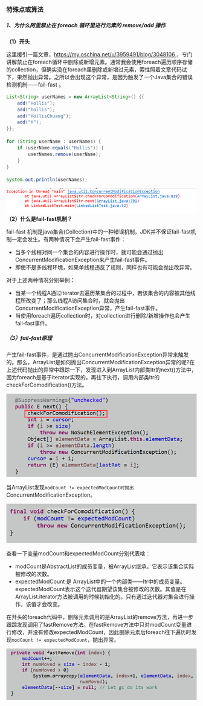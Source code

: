 ### 特殊点或算法

##### 1、为什么阿里禁止在 foreach 循环里进行元素的 remove/add 操作

**（1）开头**

这里援引一篇文章，[https://my.oschina.net/u/3959491/blog/3048106 ](https://my.oschina.net/u/3959491/blog/3048106)，专门讲解禁止在foreach循环中删除或新增元素。通常我会使用foreach遍历顺序存储的collection，但确实没在foreach里删除或新增过元素，索性照着文章代码试下，果然抛出异常。之所以会出现这个异常，是因为触发了一个Java集合的错误检测机制——fail-fast 。

```java
List<String> userNames = new ArrayList<String>() {{
    add("Hollis");
    add("hollis");
    add("HollisChuang");
    add("H");
}};

for (String userName : userNames) {
    if (userName.equals("Hollis")) {
        userNames.remove(userName);
    }
}

System.out.println(userNames);
```

![](/assets/foreach删除元素报错.png)**（2）什么是fail-fast机制？**

fail-fast 机制是java集合\(Collection\)中的一种错误机制，JDK并不保证fail-fast机制一定会发生。有两种情况下会产生fail-fast事件：

* 当多个线程对同一个集合的内容进行操作时，就可能会通过抛出ConcurrentModificationException来产生fail-fast事件。
* 即使不是多线程环境，如果单线程违反了规则，同样也有可能会抛出改异常。

对于上述两种情况分别举例：

* 当某一个线程A通过iterator去遍历某集合的过程中，若该集合的内容被其他线程所改变了；那么线程A访问集合时，就会抛出ConcurrentModificationException异常，产生fail-fast事件。
* 当使用foreach遍历collection时，对collection进行删除/新增操作也会产生fail-fast事件。

##### （3）fail-fast原理

产生fail-fast事件，是通过抛出ConcurrentModificationException异常来触发的。那么，ArrayList是如何抛出ConcurrentModificationException异常的呢?在上述代码抛出的异常中跟踪一下，发现进入到ArrayList内部类Itr的next\(\)方法中，因为foreach是基于iterator实现的。再往下执行，调用内部类Itr的checkForComodification\(\)方法。

![](/assets/foreach调用next方法.png)

当ArrayList发现`modCount != expectedModCount时抛出`ConcurrentModificationException。

![](/assets/Itr-checkForComodification.png)

查看一下变量modCount和expectedModCount分别代表啥：

* modCount是AbstractList的成员变量，被ArrayList继承。它表示该集合实际被修改的次数。
* expectedModCount 是 ArrayList中的一个内部类——Itr中的成员变量。expectedModCount表示这个迭代器期望该集合被修改的次数。其值是在ArrayList.iterator方法被调用的时候初始化的。只有通过迭代器对集合进行操作，该值才会改变。

在开头的foreach代码中，删除元素调用的是ArrayList的remove方法，再进一步跟踪发现调用了fastRemove方法。在fastRemove方法中只对modCount变量进行修改，并没有修改expectedModCount，因此删除元素后foreach往下遍历时发现`modCount != expectedModCount`，抛出异常。

![](/assets/fastRemove.png)

